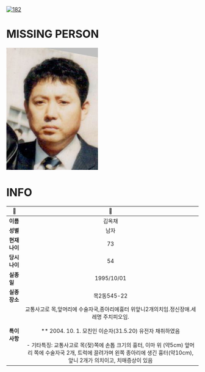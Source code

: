 [![182](https://img.shields.io/badge/%EC%8B%A4%EC%A2%85%EC%8B%A0%EA%B3%A0%EB%8A%94%20%EA%B5%AD%EB%B2%88%EC%97%86%EC%9D%B4-182-blue)](http://safe182.go.kr/index.do)

# MISSING PERSON

<img src="./missing_person.jpg">

# INFO

|🔑|💎|
|--|:--:|
|**이름**|김옥채|
|**성별**|남자|
|**현재 나이**|73|
|**당시 나이**|54|
|**실종일**|1995/10/01|
|**실종 장소**|목2동545-22|
|**특이사항**|교통사고로 목,앞머리에 수술자국,종아리에흉터 위앞니2개의치임.정신장애.세레명 주치피오임.</br></br>** 2004. 10. 1. 모친인 이순자(31.5.20) 유전자 채취하였음</br></br>- 기타특징: 교통사고로 목(젖)쪽에 손톱 크기의 흉터, 이마 위 (약5cm) 앞머리 쪽에 수술자국 2개, 트럭에 끌려가며 왼쪽 종아리에 생긴 흉터(약10cm), 앞니 2개가 의치이고, 치매증상이 있음|
